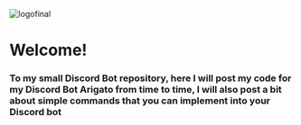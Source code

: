 ![logofinal](https://github.com/user-attachments/assets/b49e94c6-cc92-4312-a263-888a91294733)

<H1> Welcome! </H1>
  <H3>To my small Discord Bot repository, here I will post my code for my Discord Bot Arigato from time to time,
  I will also post a bit about simple commands that you can implement into your Discord bot</H3>
